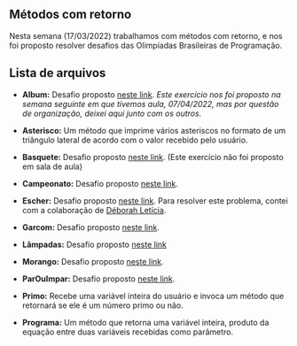 ## Métodos com retorno

Nesta semana (17/03/2022) trabalhamos com métodos com retorno, e nos foi proposto resolver desafios das Olimpíadas Brasileiras de Programação.

## Lista de arquivos

* **Album:** Desafio proposto [neste link](https://olimpiada.ic.unicamp.br/pratique/pj/2018/f1/album/). *Este exercício nos foi proposto na semana seguinte em que tivemos aula, 07/04/2022, mas por questão de organização, deixei aqui junto com os outros.*

* **Asterisco:** Um método que imprime vários asteriscos no formato de um triângulo lateral de acordo com o valor recebido pelo usuário. 

* **Basquete:** Desafio proposto [neste link](https://olimpiada.ic.unicamp.br/pratique/pj/2018/f1/basquete/). (Este exercício não foi proposto em sala de aula)

* **Campeonato:** Desafio proposto [neste link](https://olimpiada.ic.unicamp.br/pratique/pj/2012/f1/.campeonato/).

* **Escher:** Desafio proposto [neste link](https://olimpiada.ic.unicamp.br/pratique/pj/2020/f1/escher/). Para resolver este problema, contei com a colaboração de [Déborah Letícia](https://github.com/deborahleticia).

* **Garcom:** Desafio proposto [neste link](https://olimpiada.ic.unicamp.br/pratique/pj/2010/f1/garcom/).

* **Lâmpadas:** Desafio proposto [neste link](https://olimpiada.ic.unicamp.br/pratique/pj/2016/f1/lampadas/)

* **Morango:** Desafio proposto [neste link](https://olimpiada.ic.unicamp.br/pratique/pj/2016/f1/morango/).

* **ParOuImpar:** Desafio proposto [neste link](https://olimpiada.ic.unicamp.br/pratique/pj/2016/f1/jogo/).

* **Primo:** Recebe uma variável inteira do usuário e invoca um método que retornará se ele é um número primo ou não.

* **Programa:** Um método que retorna uma variável inteira, produto da equação entre duas variáveis recebidas como parâmetro.
